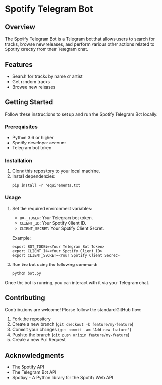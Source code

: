 # Spotify Telegram Bot

## Overview
The Spotify Telegram Bot is a Telegram bot that allows users to search for tracks, browse new releases, and perform various other actions related to Spotify directly from their Telegram chat.

## Features
- Search for tracks by name or artist
- Get random tracks
- Browse new releases

## Getting Started
Follow these instructions to set up and run the Spotify Telegram Bot locally.

### Prerequisites
- Python 3.6 or higher
- Spotify developer account
- Telegram bot token

### Installation
1. Clone this repository to your local machine.
2. Install dependencies:
    ```
    pip install -r requirements.txt
    ```

### Usage
1. Set the required environment variables:
   - `BOT_TOKEN`: Your Telegram bot token.
   - `CLIENT_ID`: Your Spotify Client ID.
   - `CLIENT_SECRET`: Your Spotify Client Secret.
   
   Example:
   ```
   export BOT_TOKEN=<Your Telegram Bot Token>
   export CLIENT_ID=<Your Spotify Client ID>
   export CLIENT_SECRET=<Your Spotify Client Secret>
   ```

2. Run the bot using the following command:
   ```
   python bot.py
   ```

Once the bot is running, you can interact with it via your Telegram chat.

## Contributing
Contributions are welcome! Please follow the standard GitHub flow:
1. Fork the repository
2. Create a new branch (`git checkout -b feature/my-feature`)
3. Commit your changes (`git commit -am 'Add new feature'`)
4. Push to the branch (`git push origin feature/my-feature`)
5. Create a new Pull Request

## Acknowledgments
- The Spotify API
- The Telegram Bot API
- Spotipy - A Python library for the Spotify Web API
